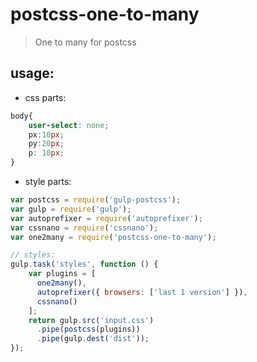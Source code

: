 # postcss-one-to-many
> One to many for postcss


## usage:
+ css parts:
```css
body{
    user-select: none;
    px:10px;
    py:20px;
    p: 10px;
}
```

+ style parts:
```js
var postcss = require('gulp-postcss');
var gulp = require('gulp');
var autoprefixer = require('autoprefixer');
var cssnano = require('cssnano');
var one2many = require('postcss-one-to-many');

// styles:
gulp.task('styles', function () {
    var plugins = [
      one2many(),
      autoprefixer({ browsers: ['last 1 version'] }),
      cssnano()
    ];
    return gulp.src('input.css')
      .pipe(postcss(plugins))
      .pipe(gulp.dest('dist'));
});
```

